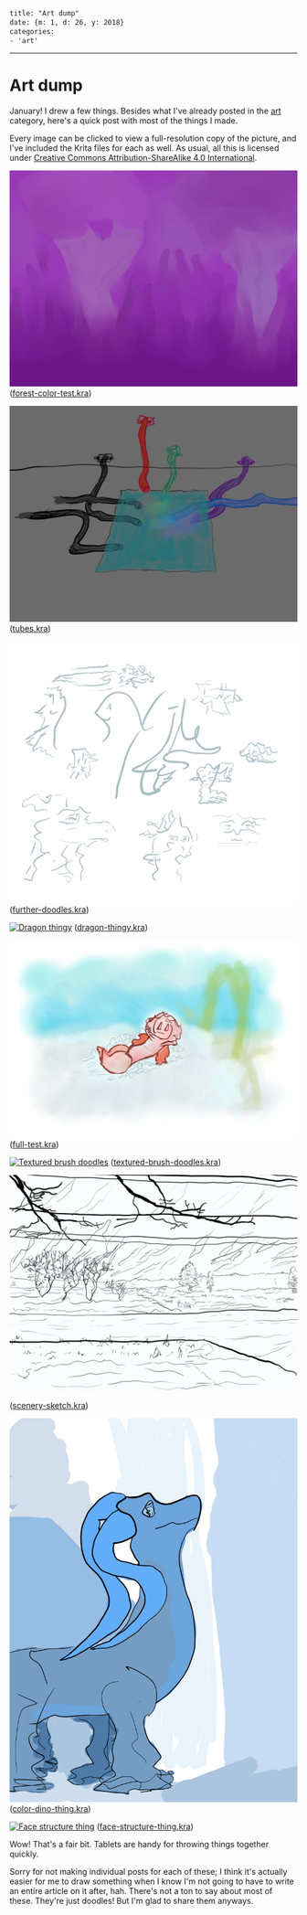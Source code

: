 
    title: "Art dump"
    date: {m: 1, d: 26, y: 2018}
    categories:
    - 'art'

---

# Art dump

January! I drew a few things. Besides what I've already posted in the [art](archive/art.html) category, here's a quick post with most of the things I made.

Every image can be clicked to view a full-resolution copy of the picture, and I've included the Krita files for each as well. As usual, all this is licensed under [Creative Commons Attribution-ShareAlike 4.0 International](https://creativecommons.org/licenses/by-sa/4.0/).

[![Forest color test](static/media/30-forest-color-test.png)](static/media/30-forest-color-test.png)
([forest-color-test.kra](static/media/30-forest-color-test.kra))

[![Tubes](static/media/30-tubes.png)](static/media/30-tubes.png)
([tubes.kra](static/media/30-tubes.kra))

[![Further doodles](static/media/30-further-doodles.png)](static/media/30-further-doodles.png)
([further-doodles.kra](static/media/30-further-doodles.kra))

[![Dragon thingy](static/media/30-dragon-thingy.png)](static/media/30-dragon-thingy.png)
([dragon-thingy.kra](static/media/30-dragon-thingy.kra))

[![Full test](static/media/30-full-test.png)](static/media/30-full-test.png)
([full-test.kra](static/media/30-full-test.kra))

[![Textured brush doodles](static/media/30-textured-brush-doodles.png)](static/media/30-textured-brush-doodles.png)
([textured-brush-doodles.kra](static/media/30-textured-brush-doodles.kra))

[![Scenery sketch](static/media/30-scenery-sketch.png)](static/media/30-scenery-sketch.png)

([scenery-sketch.kra](static/media/30-scenery-sketch.kra))

[![Color dino thing](static/media/30-color-dino-thing.png)](static/media/30-color-dino-thing.png)
([color-dino-thing.kra](static/media/30-color-dino-thing.kra))

[![Face structure thing](static/media/30-face-structure-thing.png)](static/media/30-face-structure-thing.png)
([face-structure-thing.kra](static/media/30-face-structure-thing.kra))

Wow! That's a fair bit. Tablets are handy for throwing things together quickly.

Sorry for not making individual posts for each of these; I think it's actually easier for me to draw something when I know I'm not going to have to write an entire article on it after, hah. There's not a ton to say about most of these. They're just doodles! But I'm glad to share them anyways.
